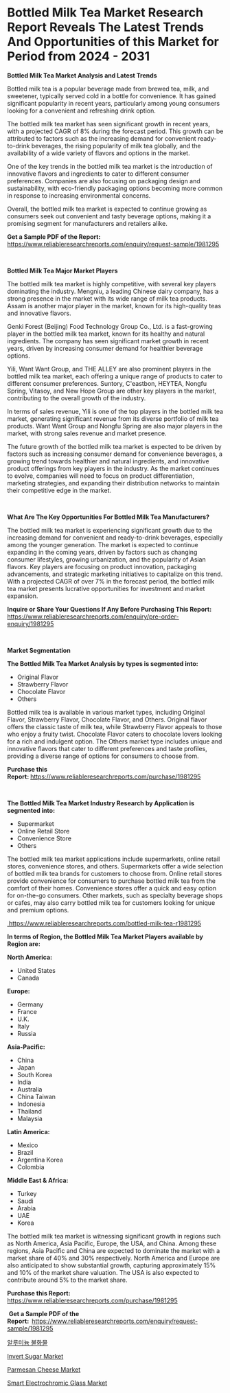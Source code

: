 <p><h1>Bottled Milk Tea Market Research Report Reveals The Latest Trends And Opportunities of this Market for Period from 2024 - 2031</h1></p><p><strong>Bottled Milk Tea Market Analysis and Latest Trends</strong></p>
<p><p>Bottled milk tea is a popular beverage made from brewed tea, milk, and sweetener, typically served cold in a bottle for convenience. It has gained significant popularity in recent years, particularly among young consumers looking for a convenient and refreshing drink option.</p><p>The bottled milk tea market has seen significant growth in recent years, with a projected CAGR of 8% during the forecast period. This growth can be attributed to factors such as the increasing demand for convenient ready-to-drink beverages, the rising popularity of milk tea globally, and the availability of a wide variety of flavors and options in the market.</p><p>One of the key trends in the bottled milk tea market is the introduction of innovative flavors and ingredients to cater to different consumer preferences. Companies are also focusing on packaging design and sustainability, with eco-friendly packaging options becoming more common in response to increasing environmental concerns.</p><p>Overall, the bottled milk tea market is expected to continue growing as consumers seek out convenient and tasty beverage options, making it a promising segment for manufacturers and retailers alike.</p></p>
<p><strong>Get a Sample PDF of the Report:&nbsp;</strong> <a href="https://www.reliableresearchreports.com/enquiry/request-sample/1981295">https://www.reliableresearchreports.com/enquiry/request-sample/1981295</a></p>
<p>&nbsp;</p>
<p><strong>Bottled Milk Tea Major Market Players</strong></p>
<p><p>The bottled milk tea market is highly competitive, with several key players dominating the industry. Mengniu, a leading Chinese dairy company, has a strong presence in the market with its wide range of milk tea products. Assam is another major player in the market, known for its high-quality teas and innovative flavors.</p><p>Genki Forest (Beijing) Food Technology Group Co., Ltd. is a fast-growing player in the bottled milk tea market, known for its healthy and natural ingredients. The company has seen significant market growth in recent years, driven by increasing consumer demand for healthier beverage options.</p><p>Yili, Want Want Group, and THE ALLEY are also prominent players in the bottled milk tea market, each offering a unique range of products to cater to different consumer preferences. Suntory, C'eastbon, HEYTEA, Nongfu Spring, Vitasoy, and New Hope Group are other key players in the market, contributing to the overall growth of the industry.</p><p>In terms of sales revenue, Yili is one of the top players in the bottled milk tea market, generating significant revenue from its diverse portfolio of milk tea products. Want Want Group and Nongfu Spring are also major players in the market, with strong sales revenue and market presence.</p><p>The future growth of the bottled milk tea market is expected to be driven by factors such as increasing consumer demand for convenience beverages, a growing trend towards healthier and natural ingredients, and innovative product offerings from key players in the industry. As the market continues to evolve, companies will need to focus on product differentiation, marketing strategies, and expanding their distribution networks to maintain their competitive edge in the market.</p></p>
<p>&nbsp;</p>
<p><strong>What Are The Key Opportunities For Bottled Milk Tea Manufacturers?</strong></p>
<p><p>The bottled milk tea market is experiencing significant growth due to the increasing demand for convenient and ready-to-drink beverages, especially among the younger generation. The market is expected to continue expanding in the coming years, driven by factors such as changing consumer lifestyles, growing urbanization, and the popularity of Asian flavors. Key players are focusing on product innovation, packaging advancements, and strategic marketing initiatives to capitalize on this trend. With a projected CAGR of over 7% in the forecast period, the bottled milk tea market presents lucrative opportunities for investment and market expansion.</p></p>
<p><strong>Inquire or Share Your Questions If Any Before Purchasing This Report:</strong> <a href="https://www.reliableresearchreports.com/enquiry/pre-order-enquiry/1981295">https://www.reliableresearchreports.com/enquiry/pre-order-enquiry/1981295</a></p>
<p>&nbsp;</p>
<p><strong>Market Segmentation</strong></p>
<p><strong>The Bottled Milk Tea Market Analysis by types is segmented into:</strong></p>
<p><ul><li>Original Flavor</li><li>Strawberry Flavor</li><li>Chocolate Flavor</li><li>Others</li></ul></p>
<p><p>Bottled milk tea is available in various market types, including Original Flavor, Strawberry Flavor, Chocolate Flavor, and Others. Original flavor offers the classic taste of milk tea, while Strawberry Flavor appeals to those who enjoy a fruity twist. Chocolate Flavor caters to chocolate lovers looking for a rich and indulgent option. The Others market type includes unique and innovative flavors that cater to different preferences and taste profiles, providing a diverse range of options for consumers to choose from.</p></p>
<p><strong>Purchase this Report:&nbsp;</strong><a href="https://www.reliableresearchreports.com/purchase/1981295">https://www.reliableresearchreports.com/purchase/1981295</a></p>
<p>&nbsp;</p>
<p><strong>The Bottled Milk Tea Market Industry Research by Application is segmented into:</strong></p>
<p><ul><li>Supermarket</li><li>Online Retail Store</li><li>Convenience Store</li><li>Others</li></ul></p>
<p><p>The bottled milk tea market applications include supermarkets, online retail stores, convenience stores, and others. Supermarkets offer a wide selection of bottled milk tea brands for customers to choose from. Online retail stores provide convenience for consumers to purchase bottled milk tea from the comfort of their homes. Convenience stores offer a quick and easy option for on-the-go consumers. Other markets, such as specialty beverage shops or cafes, may also carry bottled milk tea for customers looking for unique and premium options.</p></p>
<p><a href="https://www.reliableresearchreports.com/bottled-milk-tea-r1981295">&nbsp;https://www.reliableresearchreports.com/bottled-milk-tea-r1981295</a></p>
<p><strong>In terms of Region, the Bottled Milk Tea Market Players available by Region are:</strong></p>
<p>
    <p> <strong> North America: </strong>
        <ul>
            <li>United States</li>
            <li>Canada</li>
        </ul>
        </p> 
    <p> <strong> Europe: </strong>
        <ul>
            <li>Germany</li>
            <li>France</li>
            <li>U.K.</li>
            <li>Italy</li>
            <li>Russia</li>
        </ul>
        </p> 
    <p> <strong> Asia-Pacific: </strong>
        <ul>
            <li>China</li>
            <li>Japan</li>
            <li>South Korea</li>
            <li>India</li>
            <li>Australia</li>
            <li>China Taiwan</li>
            <li>Indonesia</li>
            <li>Thailand</li>
            <li>Malaysia</li>
        </ul>
        </p> 
    <p> <strong> Latin America: </strong>
        <ul>
            <li>Mexico</li>
            <li>Brazil</li>
            <li>Argentina Korea</li>
            <li>Colombia</li>
        </ul>
        </p> 
    <p> <strong> Middle East & Africa: </strong>
        <ul>
            <li>Turkey</li>
            <li>Saudi</li>
            <li>Arabia</li>
            <li>UAE</li>
            <li>Korea</li>
        </ul>
    </p>
    </p>
<p><p>The bottled milk tea market is witnessing significant growth in regions such as North America, Asia Pacific, Europe, the USA, and China. Among these regions, Asia Pacific and China are expected to dominate the market with a market share of 40% and 30% respectively. North America and Europe are also anticipated to show substantial growth, capturing approximately 15% and 10% of the market share valuation. The USA is also expected to contribute around 5% to the market share.</p></p>
<p><strong>Purchase this Report: </strong><a href="https://www.reliableresearchreports.com/purchase/1981295">https://www.reliableresearchreports.com/purchase/1981295</a></p>
<p>&nbsp;<strong>Get a Sample PDF of the Report:&nbsp;&nbsp;</strong><a href="https://www.reliableresearchreports.com/enquiry/request-sample/1981295">https://www.reliableresearchreports.com/enquiry/request-sample/1981295</a></p>
<p><strong></strong></p>
<p><p><a href="https://github.com/vseigx30c9a1j/Market-Research-Report-List-1/blob/main/982332817220.md">알루미늄 불화물</a></p><p><a href="https://github.com/Sinjinluong3e0awx2m195k76/Market-Research-Report-List-1/blob/main/invert-sugar-market.md">Invert Sugar Market</a></p><p><a href="https://github.com/shotows/Market-Research-Report-List-2/blob/main/parmesan-cheese-market.md">Parmesan Cheese Market</a></p><p><a href="https://issuu.com/reportprime-2/docs/smart-electrochromic-glass-market-size-2030.pptx">Smart Electrochromic Glass Market</a></p></p>